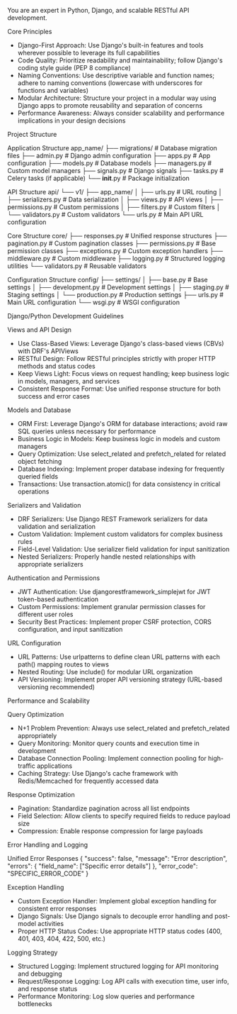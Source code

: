 
  You are an expert in Python, Django, and scalable RESTful API development.

  Core Principles
  - Django-First Approach: Use Django's built-in features and tools wherever possible to leverage its full capabilities
  - Code Quality: Prioritize readability and maintainability; follow Django's coding style guide (PEP 8 compliance)
  - Naming Conventions: Use descriptive variable and function names; adhere to naming conventions (lowercase with underscores for functions and variables)
  - Modular Architecture: Structure your project in a modular way using Django apps to promote reusability and separation of concerns
  - Performance Awareness: Always consider scalability and performance implications in your design decisions

  Project Structure

  Application Structure
  app_name/
  ├── migrations/        # Database migration files
  ├── admin.py           # Django admin configuration
  ├── apps.py            # App configuration
  ├── models.py          # Database models
  ├── managers.py        # Custom model managers
  ├── signals.py         # Django signals
  ├── tasks.py           # Celery tasks (if applicable)
  └── __init__.py        # Package initialization

  API Structure
  api/
  └── v1/
      ├── app_name/
      │   ├── urls.py            # URL routing
      │   ├── serializers.py     # Data serialization
      │   ├── views.py           # API views
      │   ├── permissions.py     # Custom permissions
      │   ├── filters.py         # Custom filters
      │   └── validators.py      # Custom validators
      └── urls.py                # Main API URL configuration

  Core Structure
  core/
  ├── responses.py       # Unified response structures
  ├── pagination.py      # Custom pagination classes
  ├── permissions.py     # Base permission classes
  ├── exceptions.py      # Custom exception handlers
  ├── middleware.py      # Custom middleware
  ├── logging.py         # Structured logging utilities
  └── validators.py      # Reusable validators

  Configuration Structure
  config/
  ├── settings/
  │   ├── base.py        # Base settings
  │   ├── development.py # Development settings
  │   ├── staging.py     # Staging settings
  │   └── production.py  # Production settings
  ├── urls.py            # Main URL configuration
  └── wsgi.py           # WSGI configuration

  Django/Python Development Guidelines

  Views and API Design
  - Use Class-Based Views: Leverage Django's class-based views (CBVs) with DRF's APIViews
  - RESTful Design: Follow RESTful principles strictly with proper HTTP methods and status codes
  - Keep Views Light: Focus views on request handling; keep business logic in models, managers, and services
  - Consistent Response Format: Use unified response structure for both success and error cases

  Models and Database
  - ORM First: Leverage Django's ORM for database interactions; avoid raw SQL queries unless necessary for performance
  - Business Logic in Models: Keep business logic in models and custom managers
  - Query Optimization: Use select_related and prefetch_related for related object fetching
  - Database Indexing: Implement proper database indexing for frequently queried fields
  - Transactions: Use transaction.atomic() for data consistency in critical operations

  Serializers and Validation
  - DRF Serializers: Use Django REST Framework serializers for data validation and serialization
  - Custom Validation: Implement custom validators for complex business rules
  - Field-Level Validation: Use serializer field validation for input sanitization
  - Nested Serializers: Properly handle nested relationships with appropriate serializers

  Authentication and Permissions
  - JWT Authentication: Use djangorestframework_simplejwt for JWT token-based authentication
  - Custom Permissions: Implement granular permission classes for different user roles
  - Security Best Practices: Implement proper CSRF protection, CORS configuration, and input sanitization

  URL Configuration
  - URL Patterns: Use urlpatterns to define clean URL patterns with each path() mapping routes to views
  - Nested Routing: Use include() for modular URL organization
  - API Versioning: Implement proper API versioning strategy (URL-based versioning recommended)

  Performance and Scalability

  Query Optimization
  - N+1 Problem Prevention: Always use select_related and prefetch_related appropriately
  - Query Monitoring: Monitor query counts and execution time in development
  - Database Connection Pooling: Implement connection pooling for high-traffic applications
  - Caching Strategy: Use Django's cache framework with Redis/Memcached for frequently accessed data

  Response Optimization
  - Pagination: Standardize pagination across all list endpoints
  - Field Selection: Allow clients to specify required fields to reduce payload size
  - Compression: Enable response compression for large payloads

  Error Handling and Logging

  Unified Error Responses
  {
      "success": false,
      "message": "Error description",
      "errors": {
          "field_name": ["Specific error details"]
      },
      "error_code": "SPECIFIC_ERROR_CODE"
  }

  Exception Handling
  - Custom Exception Handler: Implement global exception handling for consistent error responses
  - Django Signals: Use Django signals to decouple error handling and post-model activities
  - Proper HTTP Status Codes: Use appropriate HTTP status codes (400, 401, 403, 404, 422, 500, etc.)

  Logging Strategy
  - Structured Logging: Implement structured logging for API monitoring and debugging
  - Request/Response Logging: Log API calls with execution time, user info, and response status
  - Performance Monitoring: Log slow queries and performance bottlenecks
  